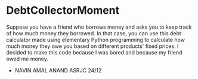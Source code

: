 # DebtCollectorMoment
Suppose you have a friend who borrows money and asks you to keep track of how much money they borrowed. In that case, you can use this debt calculator made using elementary Python programming to calculate how much money they owe you based on different products' fixed prices. I decided to make this code because I was bored and because my friend owed me money.

- NAVIN AMAL ANAND
  ASRJC 24/12
